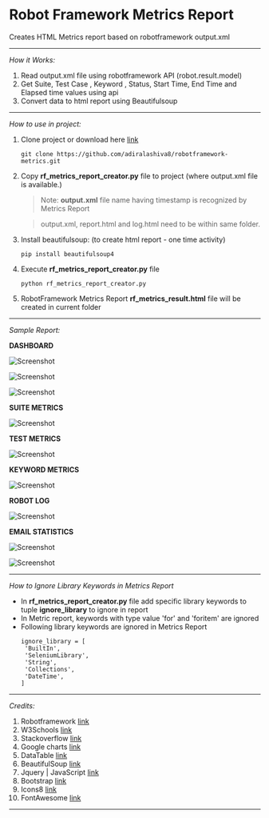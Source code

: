 # Robot Framework Metrics Report

Creates HTML Metrics report based on robotframework output.xml

---

*How it Works:*

1. Read output.xml file using robotframework API (robot.result.model)
2. Get Suite, Test Case , Keyword , Status, Start Time, End Time and Elapsed time values using api
3. Convert data to html report using Beautifulsoup

---

*How to use in project:*

1. Clone project or download here [link](https://github.com/adiralashiva8/robotframework-metrics/releases/download/v2.3/robotframework-metrics-master.zip)

    ```
    git clone https://github.com/adiralashiva8/robotframework-metrics.git
    ```

2. Copy __rf_metrics_report_creator.py__ file to project (where output.xml file is available.)

    > Note: __output.xml__ file name having timestamp is recognized by Metrics Report

    > output.xml, report.html and log.html need to be within same folder.

3. Install beautifulsoup: (to create html report - one time activity)

    ```
    pip install beautifulsoup4
    ```

4. Execute __rf_metrics_report_creator.py__ file

    ```
    python rf_metrics_report_creator.py
    ```

5. RobotFramework Metrics Report __rf_metrics_result.html__ file will be created in current folder

---

 *Sample Report:*

 __DASHBOARD__

![Screenshot](Images/Dashboard_1.png)

![Screenshot](Images/Dashboard_2.png)

![Screenshot](Images/Dashboard_3.png)

__SUITE METRICS__

 ![Screenshot](Images/Suite_Metrics.png)
 
__TEST METRICS__

 ![Screenshot](Images/Test_Metrics.png)
 
__KEYWORD METRICS__

 ![Screenshot](Images/Keyword_Metrics.png)

__ROBOT LOG__

 ![Screenshot](Images/Robot_Logs.png)

 __EMAIL STATISTICS__


 ![Screenshot](Images/Email_Statistics.png)


 ![Screenshot](Images/Email_Statistics_Email_new.png)


---

*How to Ignore Library Keywords in Metrics Report*
 - In __rf_metrics_report_creator.py__ file add specific library keywords to tuple __ignore_library__ to ignore in report
 - In Metric report, keywords with type value 'for' and 'foritem' are ignored
 - Following library keywords are ignored in Metrics Report
    ```
    ignore_library = [
     'BuiltIn',
     'SeleniumLibrary',
     'String',
     'Collections',
     'DateTime',
    ] 
    ```
---

*Credits:*

1. Robotframework [link](http://robotframework.org)
2. W3Schools [link](http://www.w3schools.com)
3. Stackoverflow [link](http://stackoverflow.com)
4. Google charts [link](https://developers.google.com/chart/)
5. DataTable [link](https://datatables.net)
6. BeautifulSoup [link](http://beautiful-soup-4.readthedocs.io)
7. Jquery | JavaScript [link](https://www.jqueryscript.net)
8. Bootstrap [link](https://getbootstrap.com/)
9. Icons8 [link](https://icons8.com/)
10. FontAwesome [link](https://fontawesome.com)

---
